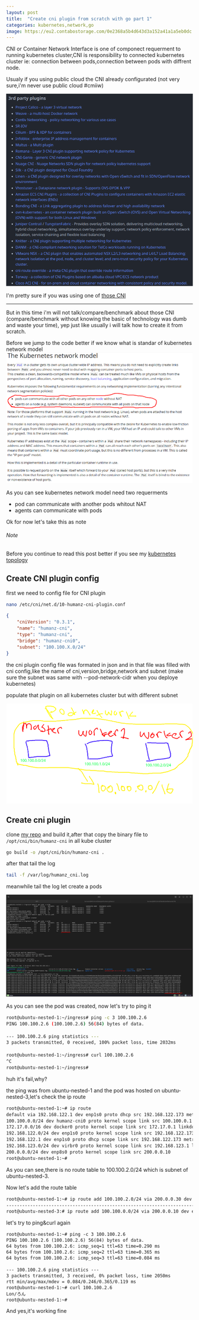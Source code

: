 ```yaml
---
layout: post
title:  "Create cni plugin from scratch with go part 1"
categories: kubernetes,network,go
image: https://eu2.contabostorage.com/0e2368a5b4d643d3a152a41a1a5eb0dc:kano/FnDQZKLaEAEH2mc.jpeg
---
```

CNI or Container Network Interface is one of componect requerment to running kubernetes cluster,CNI is responsibility to connected kubernetes cluster ie: connection between pods,connection between pods with diffrent node.

Usualy if you using public cloud the CNI already configurated (not very sure,i'm never use public cloud #cmiiw)

![1.png](../../assets/img/kubernetes/cni/1.png)

I'm pretty sure if you was using one of [those CNI](https://github.com/containernetworking/cni#3rd-party-plugins)

--------------------------------

But in this time i'm will not talk/compare/benchmark about those CNI (compare/benchmark without knowing the basic of technology was dumb and waste your time), yep just like usually i will talk how to create it from scratch.

Before we jump to the code better if we know what is standar of kubernetes network model  
![2.png](../../assets/img/kubernetes/cni/2.png)

As you can see kubernetes network model need two requerments

- pod can communicate with another pods whitout NAT 
- agents can communicate with pods

Ok for now let's take this as note

###### Note
Before you continue to read this post better if you see my [kubernetes topology](https://github.com/JustHumanz/Kube-dojo/blob/master/Kube-init.md#topology)


## Create CNI plugin config
first we need to config file for CNI plugin

```bash
nano /etc/cni/net.d/10-humanz-cni-plugin.conf
```

```json
{
    "cniVersion": "0.3.1",
    "name": "humanz-cni",
    "type": "humanz-cni",
    "bridge": "humanz-cni0",
    "subnet": "100.100.X.0/24"
}
```
the cni plugin config file was formated in json and in that file was filled with cni config,like the name of cni,version,bridge,network and subnet (make sure the subnet was same with --pod-network-cidr when you deploye kubernetes)

populate that plugin on all kubernetes cluster but with different subnet

![3.png](../../assets/img/kubernetes/cni/3.png)


## Create cni plugin
clone [my repo](https://github.com/JustHumanz/Kube-dojo/tree/master/Network/CNI) and build it,after that copy the binary file to `/opt/cni/bin/humanz-cni` in all kube cluster

```bash
go build -o /opt/cni/bin/humanz-cni .
```

after that tail the log 
```bash
tail -f /var/log/humanz_cni.log
```

meanwhile tail the log let create a pods

![4.png](../../assets/img/kubernetes/cni/4.png)

As you can see the pod was created, now let's try to ping it

```bash
root@ubuntu-nested-1:~/ingress# ping -c 3 100.100.2.6
PING 100.100.2.6 (100.100.2.6) 56(84) bytes of data.

--- 100.100.2.6 ping statistics ---
3 packets transmitted, 0 received, 100% packet loss, time 2032ms

root@ubuntu-nested-1:~/ingress# curl 100.100.2.6
^C
root@ubuntu-nested-1:~/ingress#
```

huh it's fail,why?

the ping was from ubuntu-nested-1 and the pod was hosted on ubuntu-nested-3,let's check the ip route

```bash
root@ubuntu-nested-1:~# ip route
default via 192.168.122.1 dev enp1s0 proto dhcp src 192.168.122.173 metric 100 
100.100.0.0/24 dev humanz-cni0 proto kernel scope link src 100.100.0.1 
172.17.0.0/16 dev docker0 proto kernel scope link src 172.17.0.1 linkdown 
192.168.122.0/24 dev enp1s0 proto kernel scope link src 192.168.122.173 
192.168.122.1 dev enp1s0 proto dhcp scope link src 192.168.122.173 metric 100 
192.168.123.0/24 dev virbr0 proto kernel scope link src 192.168.123.1 linkdown 
200.0.0.0/24 dev enp8s0 proto kernel scope link src 200.0.0.10 
root@ubuntu-nested-1:~#
```

As you can see,there is no route table to 100.100.2.0/24 which is subnet of ubuntu-nested-3.


Now let's add the route table
```bash
root@ubuntu-nested-1:~# ip route add 100.100.2.0/24 via 200.0.0.30 dev enp8s0
------------------------------------------------------------------------
root@ubuntu-nested-3:# ip route add 100.100.0.0/24 via 200.0.0.10 dev enp3s0
```

let's try to ping&curl again
```
root@ubuntu-nested-1:~# ping -c 3 100.100.2.6
PING 100.100.2.6 (100.100.2.6) 56(84) bytes of data.
64 bytes from 100.100.2.6: icmp_seq=1 ttl=63 time=0.290 ms
64 bytes from 100.100.2.6: icmp_seq=2 ttl=63 time=0.365 ms
64 bytes from 100.100.2.6: icmp_seq=3 ttl=63 time=0.084 ms

--- 100.100.2.6 ping statistics ---
3 packets transmitted, 3 received, 0% packet loss, time 2050ms
rtt min/avg/max/mdev = 0.084/0.246/0.365/0.119 ms
root@ubuntu-nested-1:~# curl 100.100.2.6
Lon/ろん
root@ubuntu-nested-1:~#
```

And yes,it's working fine